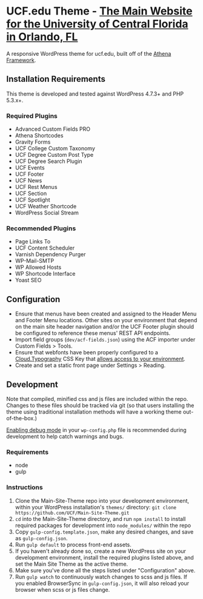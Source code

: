 # UCF.edu Theme - [The Main Website for the University of Central Florida in Orlando, FL](http://www.ucf.edu)

A responsive WordPress theme for ucf.edu, built off of the [Athena Framework](https://github.com/UCF/Athena-Framework).


## Installation Requirements

This theme is developed and tested against WordPress 4.7.3+ and PHP 5.3.x+.

### Required Plugins
* Advanced Custom Fields PRO
* Athena Shortcodes
* Gravity Forms
* UCF College Custom Taxonomy
* UCF Degree Custom Post Type
* UCF Degree Search Plugin
* UCF Events
* UCF Footer
* UCF News
* UCF Rest Menus
* UCF Section
* UCF Spotlight
* UCF Weather Shortcode
* WordPress Social Stream

### Recommended Plugins
* Page Links To
* UCF Content Scheduler
* Varnish Dependency Purger
* WP-Mail-SMTP
* WP Allowed Hosts
* WP Shortcode Interface
* Yoast SEO


## Configuration
* Ensure that menus have been created and assigned to the Header Menu and Footer Menu locations.  Other sites on your environment that depend on the main site header navigation and/or the UCF Footer plugin should be configured to reference these menus' REST API endpoints.
* Import field groups (`dev/acf-fields.json`) using the ACF importer under Custom Fields > Tools.
* Ensure that webfonts have been properly configured to a [Cloud.Typography](https://www.typography.com/cloud/welcome/) CSS Key that [allows access to your environment](https://dashboard.typography.com/user-guide/managing-domains).
* Create and set a static front page under Settings > Reading.


## Development

Note that compiled, minified css and js files are included within the repo.  Changes to these files should be tracked via git (so that users installing the theme using traditional installation methods will have a working theme out-of-the-box.)

[Enabling debug mode](https://codex.wordpress.org/Debugging_in_WordPress) in your `wp-config.php` file is recommended during development to help catch warnings and bugs.

### Requirements
* node
* gulp

### Instructions
1. Clone the Main-Site-Theme repo into your development environment, within your WordPress installation's `themes/` directory: `git clone https://github.com/UCF/Main-Site-Theme.git`
2. `cd` into the Main-Site-Theme directory, and run `npm install` to install required packages for development into `node_modules/` within the repo
3. Copy `gulp-config.template.json`, make any desired changes, and save as `gulp-config.json`.
3. Run `gulp default` to process front-end assets.
4. If you haven't already done so, create a new WordPress site on your development environment, install the required plugins listed above, and set the Main Site Theme as the active theme.
5. Make sure you've done all the steps listed under "Configuration" above.
6. Run `gulp watch` to continuously watch changes to scss and js files.  If you enabled BrowserSync in `gulp-config.json`, it will also reload your browser when scss or js files change.
